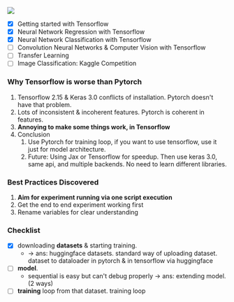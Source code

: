 
![](https://geps.dev/progress/40)
- [x] Getting started with Tensorflow
- [x] Neural Network Regression with Tensorflow
- [x] Neural Network Classification with Tensorflow
- [ ] Convolution Neural Networks & Computer Vision with Tensorflow
- [ ] Transfer Learning
- [ ] Image Classification: Kaggle Competition

### Why Tensorflow is worse than Pytorch
   1. Tensorflow 2.15 & Keras 3.0 conflicts of installation. Pytorch doesn't have that problem.
   2. Lots of inconsistent & incoherent features. Pytorch is coherent in features. 
   3. **Annoying to make some things work, in Tensorflow**
2. Conclusion
    1. Use Pytorch for training loop, if you want to use tensorflow, use it just for model architecture.
    2. Future: Using Jax or Tensorflow for speedup. Then use keras 3.0, same api, and multiple backends. No need to learn different libraries. 

### Best Practices Discovered
1. **Aim for experiment running via one script execution**
2. Get the end to end experiment working first
3. Rename variables for clear understanding

### Checklist

- [x] downloading **datasets** & starting training.
  - -> ans: huggingface datasets. standard way of uploading dataset. dataset to dataloader in pytorch & in tensorflow via huggingface
- [ ] **model**. 
  - sequential is easy but can't debug properly -> ans: extending model. (2 ways)
- [ ] **training** loop from that dataset. training loop 